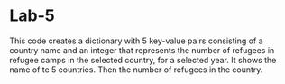# Lab-5
This code creates a dictionary with 5 key-value pairs consisting of a country name and an integer that represents the number of refugees in refugee camps in the selected country, for a selected year.
It shows the name of te 5 countries. Then the number of refugees in the country. 
